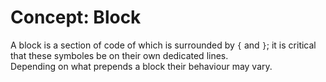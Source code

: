 # Concept: Block
A block is a section of code of which is surrounded by ``{`` and ``}``; it is critical that these symboles be on their own dedicated lines.  
Depending on what prepends a block their behaviour may vary.  
